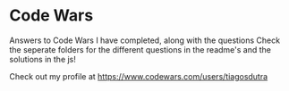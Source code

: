 # Code Wars
 Answers to Code Wars I have completed, along with the questions
 Check the seperate folders for the different questions in the readme's and the solutions in the js!

 Check out my profile at https://www.codewars.com/users/tiagosdutra